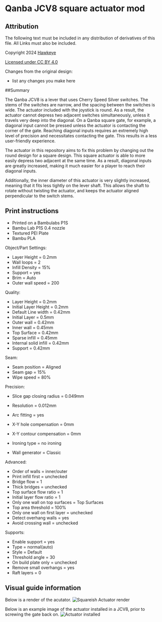 # Qanba JCV8 square actuator mod

## Attribution

The following text must be included in any distribution of derivatives of this file. All Links must also be included.

Copyright 2024 [Hawkeye](https://github.com/CapnHawke)

[Licensed under CC BY 4.0](https://creativecommons.org/licenses/by/4.0/)

Changes from the original design:
 - list any changes you make here

##Summary

The Qanba JCV8 is a lever that uses Cherry Speed Silver switches. The stems of the switches are narrow, and the spacing between the switches is wide. The actuator included with the joystick is round. As a result, the actuator cannot depress two adjacent switches simultaneously, unless it travels very deep into the diagonal. On a Qanba square gate, for example, a diagonal input cannot be pressed unless the actuator is contacting the corner of the gate. Reaching diagonal inputs requires an extremely high level of precision and necessitates contacting the gate. This results in a less user-friendly experience. 

The actuator in this repository aims to fix this problem by changing out the round design for a square design. This square actuator is able to more easily depress two adjacent at the same time. As a result, diagonal inputs are greatly increased, making it much easier for a player to reach their diagonal inputs. 

Additionally, the inner diameter of this actuator is very slightly increased, meaning that it fits less tightly on the lever shaft. This allows the shaft to rotate without twisting the actuator, and keeps the actuator aligned perpendicular to the switch stems.

## Print instructions

- Printed on a Bambulabs P1S
- Bambu Lab P1S 0.4 nozzle
- Textured PEI Plate
- Bambu PLA

Object/Part Settings:
- Layer Height = 0.2mm
- Wall loops = 2
- Infill Density = 15%
- Support = yes
- Brim = Auto
- Outer wall speed = 200

Quality:
- Layer Height = 0.2mm
- Initial Layer Height = 0.2mm
- Default Line width = 0.42mm
- Initial Layer = 0.5mm
- Outer wall = 0.42mm
- Inner wall = 0.45mm
- Top Surface = 0.42mm
- Sparse infill = 0.45mm
- Internal solid infill = 0.42mm
- Support = 0.42mm

Seam:
- Seam position = Aligned
- Seam gap = 15%
- Wipe speed = 80%

Precision:
- Slice gap closing radius = 0.049mm
- Resolution = 0.012mm
- Arc fitting = yes
- X-Y hole compensation = 0mm
- X-Y contour compensation = 0mm

- Ironing type = no ironing
- Wall generator = Classic

Advanced:
- Order of walls = inner/outer
- Print infill first = unchecked
- Bridge flow = 1
- Thick bridges = unchecked
- Top surface flow ratio = 1
- Initial layer flow ratio = 1
- Only one wall on top surfaces = Top Surfaces
- Top area threshold = 100%
- Only one wall on first layer = unchecked
- Detect overhang walls = yes
- Avoid crossing wall = unchecked

Supports:
- Enable support = yes
- Type = normal(auto)
- Style = Default
- Threshold angle = 30
- On build plate only = unchecked
- Remove small overhangs = yes
- Raft layers = 0

## Visual guide information

Below is a render of the acutator.
![Squareish Actuator render](https://github.com/CapnHawke/Arcade-Addons/blob/main/Arcade-Addons/Lever%20mods/images/image.png)

Below is an example image of the actuator installed in a JCV8, prior to screwing the gate back on. 
![Actuator installed](https://github.com/CapnHawke/Arcade-Addons/blob/main/Arcade-Addons/Lever%20mods/images/IMG_7519.jpg)

